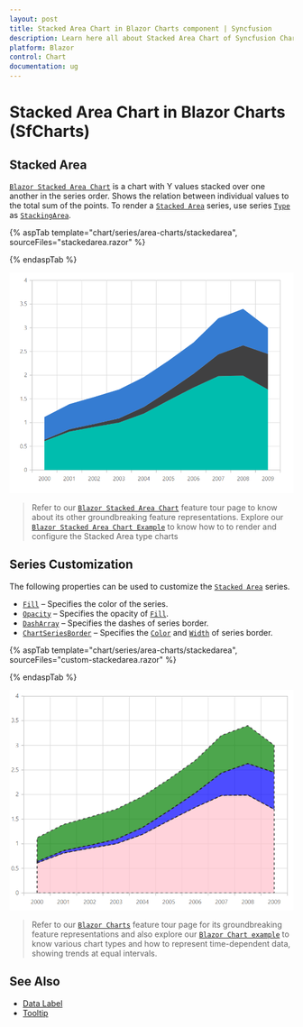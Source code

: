 ```yaml
---
layout: post
title: Stacked Area Chart in Blazor Charts component | Syncfusion
description: Learn here all about Stacked Area Chart of Syncfusion Charts (SfCharts) component and more.
platform: Blazor
control: Chart
documentation: ug
---
```


# Stacked Area Chart in Blazor Charts (SfCharts)

## Stacked Area

[`Blazor Stacked Area Chart`](https://www.syncfusion.com/blazor-components/blazor-charts/chart-types/stacked-area-chart) is a chart with Y values stacked over one another in the series order. Shows the relation between individual values to the total sum of the points. To render a [`Stacked Area`](https://www.syncfusion.com/blazor-components/blazor-charts/chart-types/stacked-area-chart) series, use series [`Type`](https://help.syncfusion.com/cr/blazor/Syncfusion.Blazor~Syncfusion.Blazor.Charts.ChartSeries~Type.html) as [`StackingArea`](https://help.syncfusion.com/cr/blazor/Syncfusion.Blazor.Charts.ChartSeriesType.html#Syncfusion_Blazor_Charts_ChartSeriesType_StackingArea).

{% aspTab template="chart/series/area-charts/stackedarea", sourceFiles="stackedarea.razor" %}

{% endaspTab %}

![Stacked Area](../images/chart-types-images/stackedarea.png)

> Refer to our [`Blazor Stacked Area Chart`](https://www.syncfusion.com/blazor-components/blazor-charts/chart-types/stacked-area-chart) feature tour page to know about its other groundbreaking feature representations. Explore our [`Blazor Stacked Area Chart Example`](https://blazor.syncfusion.com/demos/chart/stacked-area?theme=bootstrap4) to know how to to render and configure the Stacked Area type charts

## Series Customization

The following properties can be used to customize the [`Stacked Area`](https://help.syncfusion.com/cr/blazor/Syncfusion.Blazor.Charts.ChartSeriesType.html#Syncfusion_Blazor_Charts_ChartSeriesType_StackingArea) series.

* [`Fill`](https://help.syncfusion.com/cr/blazor/Syncfusion.Blazor.Charts.ChartSeries.html#Syncfusion_Blazor_Charts_ChartSeries_Fill) – Specifies the color of the series.
* [`Opacity`](https://help.syncfusion.com/cr/blazor/Syncfusion.Blazor.Charts.ChartSeries.html#Syncfusion_Blazor_Charts_ChartSeries_Opacity) – Specifies the opacity of [`Fill`](https://help.syncfusion.com/cr/blazor/Syncfusion.Blazor.Charts.ChartSeries.html#Syncfusion_Blazor_Charts_ChartSeries_Fill).
* [`DashArray`](https://help.syncfusion.com/cr/blazor/Syncfusion.Blazor.Charts.ChartSeries.html#Syncfusion_Blazor_Charts_ChartSeries_DashArray) – Specifies the dashes of series border.
* [`ChartSeriesBorder`](https://help.syncfusion.com/cr/blazor/Syncfusion.Blazor.Charts.ChartSeriesBorder.html) – Specifies the [`Color`](https://help.syncfusion.com/cr/blazor/Syncfusion.Blazor.Charts.ChartCommonBorder.html#Syncfusion_Blazor_Charts_ChartCommonBorder_Color) and [`Width`](https://help.syncfusion.com/cr/blazor/Syncfusion.Blazor.Charts.ChartCommonBorder.html#Syncfusion_Blazor_Charts_ChartCommonBorder_Width) of series border.

{% aspTab template="chart/series/area-charts/stackedarea", sourceFiles="custom-stackedarea.razor" %}

{% endaspTab %}

![Custom Stacked Area](../images/chart-types-images/custom-stacked-area.png)

> Refer to our [`Blazor Charts`](https://www.syncfusion.com/blazor-components/blazor-charts) feature tour page for its groundbreaking feature representations and also explore our [`Blazor Chart example`](https://blazor.syncfusion.com/demos/chart/line?theme=bootstrap4) to know various chart types and how to represent time-dependent data, showing trends at equal intervals.

## See Also

* [Data Label](../data-labels)
* [Tooltip](../tool-tip)